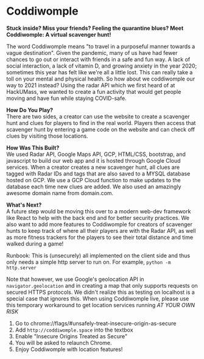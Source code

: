 # Coddiwomple

<b> Stuck inside? Miss your friends? Feeling the quarantine blues? Meet Coddiwomple: A virtual scavenger hunt! </b>

The word Coddiwomple means "to travel in a purposeful manner towards a vague destination". Given the pandemic, many of us have had fewer chances to go out or interact with friends in a safe and fun way. A lack of social interaction, a lack of vitamin D, and growing anxiety in the year 2020; sometimes this year has felt like we're all a little lost. This can really take a toll on your mental and physical health. So how about we coddiwomple our way to 2021 instead? Using the radar API which we first heard of at HackUMass, we wanted to create a fun activity that would get people moving and have fun while staying COVID-safe. 

<b> How Do You Play? </b>
<br>
There are two sides, a creator can use the website to create a scavenger hunt and clues for players to find in the real world. Players then access that scavenger hunt by entering a game code on the website and can check off clues by visiting those locations.

<b> How Was This Built? </b>
<br>
We used Radar API, Google Maps API, GCP, HTML/CSS, bootstrap, and javascript to build our web app and it is hosted through Google Cloud services. When a creator creates a new scavenger hunt, all clues are tagged with Radar IDs and tags that are also saved to a MYSQL database hosted on GCP. We use a GCP Cloud function to make updates to the database each time new clues are added. We also used an amazingly awesome domain name from domain.com. 

<b> What's Next? </b>
<br>
A future step would be moving this over to a modern web-dev framework like React to help with the back end and for better security practices. We also want to add more features to Coddiwomple for creators of scavenger hunts to keep track of where all their players are with the Radar API, as well as more fitness trackers for the players to see their total distance and time walked during a game!


Runbook:
This is (unsecurely) all implemented on the client side and thus only needs a simple http server to run on. For example, `python -m http.server`

Note that however, we use Google's geolocation API in `navigator.geolocation` and in creating a map that only supports requests on secured HTTPS protocols. We didn't realize this as testing on localhost is a special case that ignores this. When using Coddiwomple live, please use this temporary workaround to get location services running _AT YOUR OWN RISK_

1. Go to chrome://flags/#unsafely-treat-insecure-origin-as-secure
2. Add `http://coddiwomple.space` into the textbox
3. Enable "Insecure Origins Treated as Secure" 
4. You will be asked to relaunch Chrome.
5. Enjoy Coddiwomple with location features!
